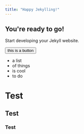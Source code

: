 ```yaml
---
title: "Happy Jekylling!"
---
```


## You're ready to go!

Start developing your Jekyll website.

<button class="button-primary">this is a button</button>

- a list
- of things
- is cool
- to do


<h1>Test</h1>
<h2>Test</h2>
<h3>Test</h3>